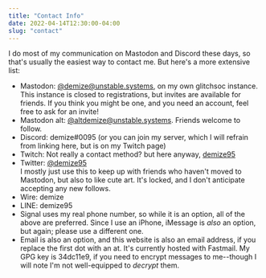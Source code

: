 ```yaml
---
title: "Contact Info"
date: 2022-04-14T12:30:00-04:00
slug: "contact"
---
```


I do most of my communication on Mastodon and Discord these days, so that's usually the easiest way to contact me. But here's a more extensive list:

- Mastodon: [@demize@unstable.systems](https://unstable.systems/@demize), on my own glitchsoc instance.
  This instance is closed to registrations, but invites are available for friends. If you think you might be one, and you need an account, feel free to ask for an invite!
- Mastodon alt: [@altdemize@unstable.systems](https://unstable.systems/@altdemize). Friends welcome to follow.
- Discord: demize#0095 (or you can join my server, which I will refrain from linking here, but is on my Twitch page)
- Twitch: Not really a contact method? but here anyway, [demize95](https://twitch.tv/demize95)
- Twitter: [@demize95](https://twitter.com/demize95)  
  I mostly just use this to keep up with friends who haven't moved to Mastodon, but also to like cute art. It's locked, and I don't anticipate accepting any new follows.
- Wire: demize
- LINE: demize95
- Signal uses my real phone number, so while it is an option, all of the above are preferred. Since I use an iPhone, iMessage is *also* an option, but again; please use a different one.
- Email is also an option, and this website is also an email address, if you replace the first dot with an at. It's currently hosted with Fastmail. My GPG key is 34dc11e9, if you need to encrypt messages to me--though I will note I'm not well-equipped to *decrypt* them.
